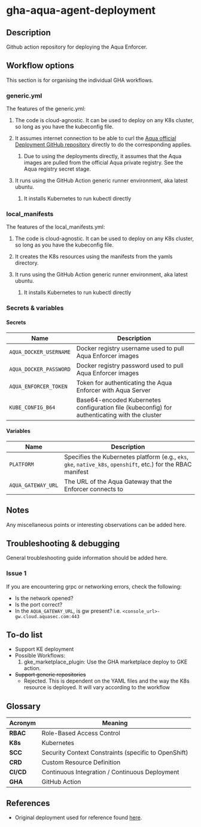 # gha-aqua-agent-deployment

## Description

Github action repository for deploying the Aqua Enforcer.

## Workflow options

This section is for organising the individual GHA workflows.

### generic.yml

The features of the generic.yml:

1. The code is cloud-agnostic. It can be used to deploy on any K8s cluster, so long as you have the kubeconfig file.

2. It assumes internet connection to be able to curl the [Aqua official Deployment GitHub repository](https://github.com/aquasecurity/deployments/tree/2022.4) directly to do the corresponding applies.
    1. Due to using the deployments directly, it assumes that the Aqua images are pulled from the official Aqua private registry. See the Aqua registry secret stage.

3. It runs using the GitHub Action generic runner environment, aka latest ubuntu.
    1. It installs Kubernetes to run kubectl directly

### local_manifests

The features of the local_manifests.yml:

1. The code is cloud-agnostic. It can be used to deploy on any K8s cluster, so long as you have the kubeconfig file.

2. It creates the K8s resources using the manifests from the yamls directory.

3. It runs using the GitHub Action generic runner environment, aka latest ubuntu.
    1. It installs Kubernetes to run kubectl directly

### Secrets & variables

#### Secrets

| Name | Description |
| ---- | ----------- |
| `AQUA_DOCKER_USERNAME` | Docker registry username used to pull Aqua Enforcer images |
| `AQUA_DOCKER_PASSWORD` | Docker registry password used to pull Aqua Enforcer images |
| `AQUA_ENFORCER_TOKEN`  | Token for authenticating the Aqua Enforcer with Aqua Server |
| `KUBE_CONFIG_B64` | Base64-encoded Kubernetes configuration file (kubeconfig) for authenticating with the cluster |

#### Variables

| Name | Description |
| ---- | ----------- |
| `PLATFORM`| Specifies the Kubernetes platform (e.g., `eks`, `gke`, `native_k8s`, `openshift`, etc.) for the RBAC manifest |
| `AQUA_GATEWAY_URL` | The URL of the Aqua Gateway that the Enforcer connects to |

## Notes

Any miscellaneous points or interesting observations can be added here.

## Troubleshooting & debugging

General troubleshooting guide information should be added here.

### Issue 1

If you are encountering grpc or networking errors, check the following:

* Is the network opened?
* Is the port correct?
* In the `AQUA_GATEWAY_URL`, is gw present? i.e. `<console_url>-gw.cloud.aquasec.com:443`

## To-do list

* Support KE deployment
* Possible Workflows:
    1. gke_marketplace_plugin: Use the GHA marketplace deploy to GKE action.
* ~~Support generic repositories~~
    * Rejected. This is dependent on the YAML files and the way the K8s resource is deployed. It will vary according to the workflow

## Glossary

| Acronym | Meaning |
|---------|---------|
| **RBAC** | Role-Based Access Control |
| **K8s** | Kubernetes |
| **SCC** | Security Context Constraints (specific to OpenShift) |
| **CRD** | Custom Resource Definition |
| **CI/CD** | Continuous Integration / Continuous Deployment |
| **GHA** | GitHub Action |

## References

* Original deployment used for reference found [here](https://github.com/aquasecurity/deployments/tree/2022.4/enforcers/aqua_enforcer/kubernetes_and_openshift/manifests).
